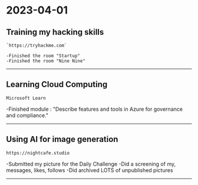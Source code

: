 # 2023-04-01

## Training my hacking skills
    `https://tryhackme.com`   
    
    -Finished the room "Startup"
    -Finished the room "Nine Nine"

---

## Learning Cloud Computing

`Microsoft Learn`

-Finished module : "Describe features and tools in Azure for governance and compliance."

---

## Using AI for image generation

`https://nightcafe.studio`

-Submitted my picture for the Daily Challenge
-Did a screening of my, messages, likes, follows
-Did archived LOTS of unpublished pictures

---
